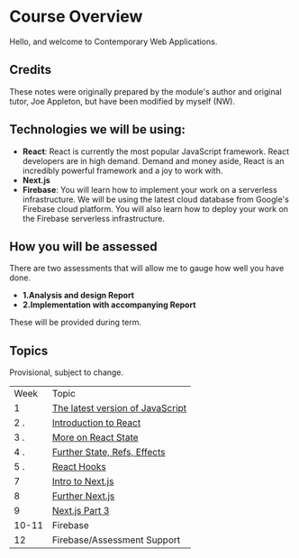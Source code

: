 # Course Overview

Hello, and welcome to Contemporary Web Applications.

## Credits ##

These notes were originally prepared by the module's author and original tutor, Joe Appleton, but have been modified by myself (NW).

## Technologies we will be using:

- **React**: React is currently the most popular JavaScript framework. React developers are in high demand. Demand and money aside, React is an incredibly powerful framework and a joy to work with.
- **Next.js**
- **Firebase**: You will learn how to implement your work on a serverless infrastructure. We will be using the latest cloud database from Google's Firebase cloud platform. You will also learn how to deploy your work on the Firebase serverless infrastructure.

## How you will be assessed

There are two assessments that will allow me to gauge how well you have done.

- **1.Analysis and design Report**
- **2.Implementation with accompanying Report**

These will be provided during term.

## Topics

Provisional, subject to change.


|      |                                              |
| ---- | -------------------------------------------- |
| Week | Topic                                        |
| 1    | [The latest version of JavaScript](week_1/)             |
| 2 .  | [Introduction to React](week_2/)                       |
| 3 .  | [More on React State](week_3/)                       |
| 4 .  | [Further State, Refs, Effects](week_4/)                       |
| 5 .  | [React Hooks](week_5/)                       |
| 7 | [Intro to Next.js](week_7/)                                       |
| 8 | [Further Next.js](week_8/)                                       |
| 9  | [Next.js Part 3](week_9/)                                     |
| 10-11  | Firebase                                     |
| 12 | Firebase/Assessment Support                           |

